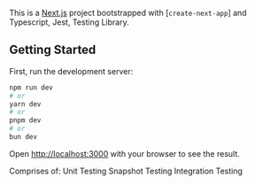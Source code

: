 This is a [Next.js](https://nextjs.org/) project bootstrapped with [`create-next-app`] and Typescript, Jest, Testing Library.

## Getting Started

First, run the development server:

```bash
npm run dev
# or
yarn dev
# or
pnpm dev
# or
bun dev
```

Open [http://localhost:3000](http://localhost:3000) with your browser to see the result.

Comprises of:
Unit Testing
Snapshot Testing
Integration Testing
